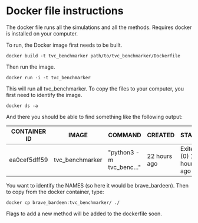 # Docker file instructions 

The docker file runs all the simulations and all the methods.
Requires docker is installed on your computer. 

To run, the Docker image first needs to be built.

```
docker build -t tvc_benchmarker path/to/tvc_benchmarker/Dockerfile
```

Then run the image. 

```
docker run -i -t tvc_benchmarker 
```

This will run all tvc_benchmarker. To copy the files to your computer, you first need to identify the image. 

```
docker ds -a 
```

And there you should be able to find something like the following output: 

|CONTAINER ID|IMAGE|COMMAND|CREATED|STATUS|PORTS|NAMES
|---|---|---|---|---|---|---|
|ea0cef5dff59|tvc_benchmarker|"python3 -m tvc_benc…"|22 hours ago|Exited (0) 13 hours ago||brave_bardeen

You want to identify the NAMES (so here it would be brave_bardeen). 
Then to copy from the docker container, type: 

```
docker cp brave_bardeen:tvc_benchmarker/ ./ 
```

Flags to add a new method will be added to the dockerfile soon. 

